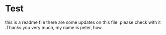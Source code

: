 # Test
this is a readme file
there are some updates on this file ,please check with it .Thanks you very much, my name is peter, how

